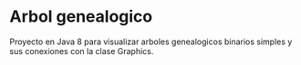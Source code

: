 # Arbol genealogico
Proyecto en Java 8 para visualizar arboles genealogicos binarios simples 
y sus conexiones con la clase Graphics.
